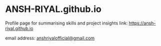 # ANSH-RIYAL.github.io

Profile page for summarising skills and project insights
link: https://ansh-riyal.github.io

email address: anshriyalofficial@gmail.com
